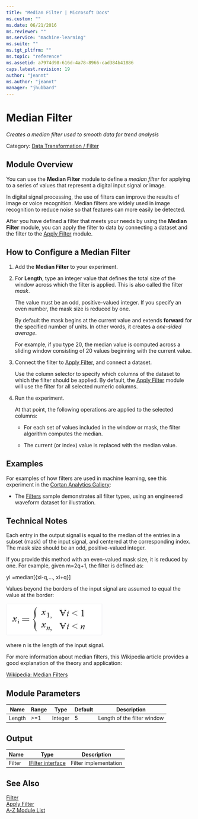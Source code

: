 ```yaml
---
title: "Median Filter | Microsoft Docs"
ms.custom: ""
ms.date: 06/21/2016
ms.reviewer: ""
ms.service: "machine-learning"
ms.suite: ""
ms.tgt_pltfrm: ""
ms.topic: "reference"
ms.assetid: a7974d98-616d-4a78-8966-cad384b41886
caps.latest.revision: 19
author: "jeannt"
ms.author: "jeannt"
manager: "jhubbard"
---
```

# Median Filter
*Creates a median filter used to smooth data for trend analysis*  
  
 Category: [Data Transformation / Filter](data-transformation-filter.md)  
  
##  <a name="Remarks"></a> Module Overview  
 You can use the **Median Filter** module to define a *median filter* for applying to a series of values that represent a digital input signal or image.  
  
 In digital signal processing, the use of filters can improve the results of image or voice recognition. Median filters are widely used in image recognition to reduce noise so that features can more easily be detected.  
  
 After you have defined a filter that meets your needs by using the **Median Filter** module, you can apply the filter to data by connecting a dataset and the filter to the [Apply Filter](apply-filter.md) module.  
  
## How to Configure a Median Filter  
  
1.  Add the **Median Filter** to your experiment.  
  
2.  For **Length**, type an integer value that defines the total size of the window across which the filter is applied. This is also called the filter *mask*.  
  
     The value must be an odd, positive-valued integer. If you specify an even number, the mask size is reduced by one.  
  
     By default the mask begins at the current value and extends **forward** for the specified number of units. In other words, it creates a *one-sided average*.  
  
     For example, if you type 20, the median value is computed across a sliding window consisting of 20 values beginning with the current value.  
  
3.  Connect the filter to [Apply Filter](apply-filter.md), and connect a dataset.  
  
     Use the column selector to specify which columns of the dataset to which the filter should be applied. By default, the [Apply Filter](apply-filter.md) module will use the filter for all selected numeric columns.  
  
4.  Run the experiment.  
  
     At that point, the following operations are applied to the selected columns:  
  
    -   For each set of values included in the window or mask, the filter algorithm computes the median.  
  
    -   The current (or index) value is replaced with the median value.  
  
## Examples  
 For examples of how filters are used in machine learning, see this experiment in the [Cortan Analytics Gallery](http://gallery.cortanaintelligence.com):  
  
-   The [Filters](http://go.microsoft.com/fwlink/?LinkId=525732) sample demonstrates all filter types, using an engineered waveform dataset for illustration.  
  
## Technical Notes  
 Each entry in the output signal is equal to the median of the entries in a subset (mask) of the input signal, and centered at the corresponding index. The mask size should be an odd, positive-valued integer.  
  
 If you provide this method with an even-valued mask size, it is reduced by one. For example, given m=2q+1, the filter is defined as:  
  
 yi =median[{xi-q,…, xi+q}]  
  
 Values beyond the borders of the input signal are assumed to equal the value at the border:  
  
 ![values beyond borders of median filter](media/aml-medianfilterborder.png "AML_MedianFilterBorder")  
  
 where n is the length of the input signal.  
  
 For more information about median filters, this Wikipedia article provides a good explanation of the theory and application:  
  
 [Wikipedia: Median Filters](http://en.wikipedia.org/wiki/Median_filter)  
  
##  <a name="parameters"></a> Module Parameters  
  
|Name|Range|Type|Default|Description|  
|----------|-----------|----------|-------------|-----------------|  
|Length|>=1|Integer|5|Length of the filter window|  
  
##  <a name="Outputs"></a> Output  
  
|Name|Type|Description|  
|----------|----------|-----------------|  
|Filter|[IFilter interface](ifilter-interface.md)|Filter implementation|  
  
## See Also  
 [Filter](data-transformation-filter.md)   
 [Apply Filter](apply-filter.md)   
 [A-Z Module List](a-z-module-list.md)
